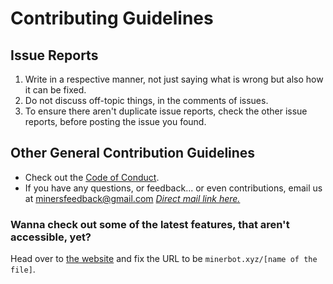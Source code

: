 # Contributing Guidelines

## Issue Reports
1. Write in a respective manner, not just saying what is wrong but also how it can be fixed.
2. Do not discuss off-topic things, in the comments of issues.
3. To ensure there aren't duplicate issue reports, check the other issue reports, before posting the issue you found.

## Other General Contribution Guidelines
- Check out the [Code of Conduct](https://github.com/IcicleSavage/IcicleSavage.github.io/blob/main/CODE_OF_CONDUCT.md).
- If you have any questions, or feedback... or even contributions, email us at minersfeedback@gmail.com *[Direct mail link here.](mailto:minersfeedback@gmail.com)*

### Wanna check out some of the latest features, that aren't accessible, yet?
Head over to [the website](https://minerbot.xyz/) and fix the URL to be `minerbot.xyz/[name of the file]`.
